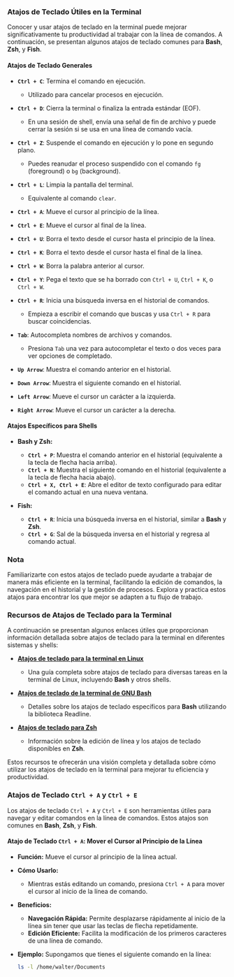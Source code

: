 ### Atajos de Teclado Útiles en la Terminal

Conocer y usar atajos de teclado en la terminal puede mejorar significativamente tu productividad al trabajar con la línea de comandos. A continuación, se presentan algunos atajos de teclado comunes para **Bash**, **Zsh**, y **Fish**.

#### **Atajos de Teclado Generales**

- **`Ctrl + C`**: Termina el comando en ejecución.
  - Utilizado para cancelar procesos en ejecución.

- **`Ctrl + D`**: Cierra la terminal o finaliza la entrada estándar (EOF).
  - En una sesión de shell, envía una señal de fin de archivo y puede cerrar la sesión si se usa en una línea de comando vacía.

- **`Ctrl + Z`**: Suspende el comando en ejecución y lo pone en segundo plano.
  - Puedes reanudar el proceso suspendido con el comando `fg` (foreground) o `bg` (background).

- **`Ctrl + L`**: Limpia la pantalla del terminal.
  - Equivalente al comando `clear`.

- **`Ctrl + A`**: Mueve el cursor al principio de la línea.
- **`Ctrl + E`**: Mueve el cursor al final de la línea.
- **`Ctrl + U`**: Borra el texto desde el cursor hasta el principio de la línea.
- **`Ctrl + K`**: Borra el texto desde el cursor hasta el final de la línea.
- **`Ctrl + W`**: Borra la palabra anterior al cursor.
- **`Ctrl + Y`**: Pega el texto que se ha borrado con `Ctrl + U`, `Ctrl + K`, o `Ctrl + W`.
- **`Ctrl + R`**: Inicia una búsqueda inversa en el historial de comandos.
  - Empieza a escribir el comando que buscas y usa `Ctrl + R` para buscar coincidencias.

- **`Tab`**: Autocompleta nombres de archivos y comandos.
  - Presiona `Tab` una vez para autocompletar el texto o dos veces para ver opciones de completado.

- **`Up Arrow`**: Muestra el comando anterior en el historial.
- **`Down Arrow`**: Muestra el siguiente comando en el historial.
- **`Left Arrow`**: Mueve el cursor un carácter a la izquierda.
- **`Right Arrow`**: Mueve el cursor un carácter a la derecha.

#### **Atajos Específicos para Shells**

- **Bash y Zsh:**
  - **`Ctrl + P`**: Muestra el comando anterior en el historial (equivalente a la tecla de flecha hacia arriba).
  - **`Ctrl + N`**: Muestra el siguiente comando en el historial (equivalente a la tecla de flecha hacia abajo).
  - **`Ctrl + X, Ctrl + E`**: Abre el editor de texto configurado para editar el comando actual en una nueva ventana.

- **Fish:**
  - **`Ctrl + R`**: Inicia una búsqueda inversa en el historial, similar a **Bash** y **Zsh**.
  - **`Ctrl + G`**: Sal de la búsqueda inversa en el historial y regresa al comando actual.

### Nota

Familiarizarte con estos atajos de teclado puede ayudarte a trabajar de manera más eficiente en la terminal, facilitando la edición de comandos, la navegación en el historial y la gestión de procesos. Explora y practica estos atajos para encontrar los que mejor se adapten a tu flujo de trabajo.


### Recursos de Atajos de Teclado para la Terminal

A continuación se presentan algunos enlaces útiles que proporcionan información detallada sobre atajos de teclado para la terminal en diferentes sistemas y shells:

- [**Atajos de teclado para la terminal en Linux**](https://www.tecmint.com/linux-terminal-keyboard-shortcuts/)
  - Una guía completa sobre atajos de teclado para diversas tareas en la terminal de Linux, incluyendo **Bash** y otros shells.

- [**Atajos de teclado de la terminal de GNU Bash**](https://www.gnu.org/software/bash/manual/html_node/Using-Readline.html)
  - Detalles sobre los atajos de teclado específicos para **Bash** utilizando la biblioteca Readline.

- [**Atajos de teclado para Zsh**](https://zsh.sourceforge.io/Doc/Release/Line-Editing.html#Line-Editing)
  - Información sobre la edición de línea y los atajos de teclado disponibles en **Zsh**.

Estos recursos te ofrecerán una visión completa y detallada sobre cómo utilizar los atajos de teclado en la terminal para mejorar tu eficiencia y productividad.


### Atajos de Teclado `Ctrl + A` y `Ctrl + E`

Los atajos de teclado `Ctrl + A` y `Ctrl + E` son herramientas útiles para navegar y editar comandos en la línea de comandos. Estos atajos son comunes en **Bash**, **Zsh**, y **Fish**.

#### **Atajo de Teclado `Ctrl + A`: Mover el Cursor al Principio de la Línea**

- **Función:** Mueve el cursor al principio de la línea actual.

- **Cómo Usarlo:**
  - Mientras estás editando un comando, presiona `Ctrl + A` para mover el cursor al inicio de la línea de comando.

- **Beneficios:**
  - **Navegación Rápida:** Permite desplazarse rápidamente al inicio de la línea sin tener que usar las teclas de flecha repetidamente.
  - **Edición Eficiente:** Facilita la modificación de los primeros caracteres de una línea de comando.

- **Ejemplo:**
  Supongamos que tienes el siguiente comando en la línea:
  ```bash
  ls -l /home/walter/Documents
